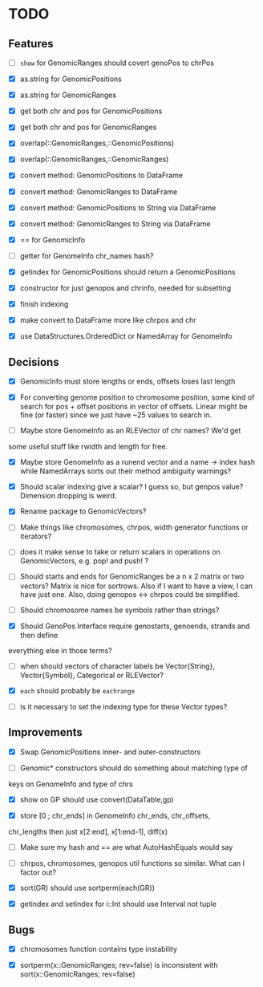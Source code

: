 
<a id='TODO-1'></a>

# TODO


<a id='Features-1'></a>

## Features


  * [ ] `show` for GenomicRanges should covert genoPos to chrPos
  * [x] as.string for GenomicPositions
  * [x] as.string for GenomicRanges
  * [x] get both chr and pos for GenomicPositions
  * [x] get both chr and pos for GenomicRanges
  * [x] overlap(::GenomicRanges,::GenomicPositions)
  * [x] overlap(::GenomicRanges,::GenomicRanges)
  * [x] convert method: GenomicPositions to DataFrame
  * [x] convert method: GenomicRanges to DataFrame
  * [x] convert method: GenomicPositions to String via DataFrame
  * [x] convert method: GenomicRanges to String via DataFrame
  * [x] == for GenomicInfo
  * [ ] getter for GenomeInfo chr_names hash?
  * [x] getindex for GenomicPositions should return a GenomicPositions
  * [x] constructor for just genopos and chrinfo, needed for subsetting
  * [x] finish indexing
  * [x] make convert to DataFrame more like chrpos and chr
  * [x] use DataStructures.OrderedDict or NamedArray for GenomeInfo


<a id='Decisions-1'></a>

## Decisions


  * [x] GenomicInfo must store lengths or ends, offsets loses last length
  * [x] For converting genome position to chromosome position, some kind of search for pos + offset positions in vector of offsets. Linear might be fine (or faster) since we just have ~25 values to search in.
  * [ ] Maybe store GenomeInfo as an RLEVector of chr names? We'd get


some useful stuff like rwidth and length for free.


  * [x] Maybe store GenomeInfo as a runend vector and a name -> index hash while NamedArrays sorts out their method ambiguity warnings?
  * [x] Should scalar indexing give a scalar? I guess so, but genpos value?  Dimension dropping is weird.
  * [x] Rename package to GenomicVectors?
  * [ ] Make things like chromosomes, chrpos, width generator functions or iterators?
  * [ ] does it make sense to take or return scalars in operations on GenomicVectors, e.g. pop! and push!  ?
  * [ ] Should starts and ends for GenomicRanges be a n x 2 matrix or two vectors? Matrix is nice for sortrows. Also if I want to have a view, I can have just one. Also, doing genopos <-> chrpos could be simplified.
  * [ ] Should chromosome names be symbols rather than strings?
  * [x] Should GenoPos Interface require genostarts, genoends, strands and then define


everything else in those terms?


  * [ ] when should vectors of character labels be Vector{String}, Vector{Symbol}, Categorical or RLEVector?
  * [x] `each` should probably be `eachrange`
  * [ ] is it necessary to set the indexing type for these Vector types?


<a id='Improvements-1'></a>

## Improvements


  * [x] Swap GenomicPositions inner- and outer-constructors
  * [ ] Genomic* constructors should do something about matching type of


keys on GenomeInfo and type of chrs


  * [x] show on GP should use convert(DataTable,gp)
  * [x] store [0 ; chr_ends] in GenomeInfo chr_ends, chr_offsets,


chr_lengths then just x[2:end], x[1:end-1], diff(x)


  * [ ] Make sure my hash and == are what AutoHashEquals would say
  * [ ] chrpos, chromosomes, genopos util functions so similar. What can I factor out?
  * [x] sort(GR) should use sortperm(each(GR))
  * [x] getindex and setindex for i::Int should use Interval not tuple


<a id='Bugs-1'></a>

## Bugs


  * [x] chromosomes function contains type instability
  * [x] sortperm(x::GenomicRanges; rev=false) is inconsistent with sort(x::GenomicRanges; rev=false)

